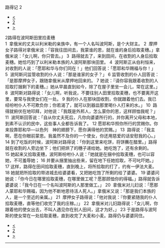 ﻿





 路得记 2




* [<](bible/RUT01.md)
* [2](bible/RUT.md)
* [>](bible/RUT03.md)



 
2路得在波阿斯田里捡麦穗  
1  拿俄米的丈夫以利米勒的亲族中，有一个人名叫波阿斯，是个大财主。 
2  摩押女子路得对拿俄米说：「容我往田间去，我蒙谁的恩，就在谁的身后拾取麦穗。」拿俄米说：「女儿啊，你只管去。」 
3  路得就去了，来到田间，在收割的人身后拾取麦穗。她恰巧到了以利米勒本族的人波阿斯那块田里。 
4  波阿斯正从伯利恒来，对收割的人说：「愿耶和华与你们同在！」他们回答说：「愿耶和华赐福与你！」 
5  波阿斯问监管收割的仆人说：「那是谁家的女子？」 
6 监管收割的仆人回答说：「是那摩押女子，跟随拿俄米从摩押地回来的。 
7 她说：『请你容我跟着收割的人拾取打捆剩下的麦穗。』她从早晨直到如今，除了在屋子里坐一会儿，常在这里。」  
8  波阿斯对路得说：「女儿啊，听我说，不要往别人田里拾取麦穗，也不要离开这里，要常与我使女们在一处。 
9 我的仆人在那块田收割，你就跟着他们去。我已经吩咐仆人不可欺负你；你若渴了，就可以到器皿那里喝仆人打来的水。」 
10  路得就俯伏在地叩拜，对他说：「我既是外邦人，怎么蒙你的恩，这样顾恤我呢？」 
11  波阿斯回答说：「自从你丈夫死后，凡你向婆婆所行的，并你离开父母和本地，到素不认识的民中，这些事人全都告诉我了。 
12 愿耶和华照你所行的赏赐你。你来投靠耶和华—以色列　神的翅膀下，愿你满得他的赏赐。」 
13  路得说：「我主啊，愿在你眼前蒙恩。我虽然不及你的一个使女，你还用慈爱的话安慰我的心。」  
14 到了吃饭的时候，波阿斯对路得说：「你到这里来吃饼，将饼蘸在醋里。」路得就在收割的人旁边坐下；他们把烘了的穗子递给她。她吃饱了，还有余剩的。 
15 她起来又拾取麦穗，波阿斯吩咐仆人说：「她就是在捆中拾取麦穗，也可以容她，不可羞辱她； 
16 并要从捆里抽出些来，留在地下任她拾取，不可叱吓她。」  
17 这样，路得在田间拾取麦穗，直到晚上，将所拾取的打了，约有一伊法大麦。 
18 她就把所拾取的带进城去给婆婆看，又把她吃饱了所剩的给了婆婆。 
19 婆婆问她说：「你今日在哪里拾取麦穗，在哪里做工呢？愿那顾恤你的得福。」路得就告诉婆婆说：「我今日在一个名叫波阿斯的人那里做工。」 
20  拿俄米对儿妇说：「愿那人蒙耶和华赐福，因为他不断地恩待活人死人。」拿俄米又说：「那是我们本族的人，是一个至近的亲属。」 
21  摩押女子路得说：「他对我说：『你要紧随我的仆人拾取麦穗，直等他们收完了我的庄稼。』」 
22  拿俄米对儿妇路得说：「女儿啊，你跟着他的使女出去，不叫人遇见你在别人田间，这才为好。」 
23 于是路得与波阿斯的使女常在一处拾取麦穗，直到收完了大麦和小麦。路得仍与婆婆同住。 
* [<](bible/RUT01.md)
* [2](bible/RUT.md)
* [>](bible/RUT03.md)





---









